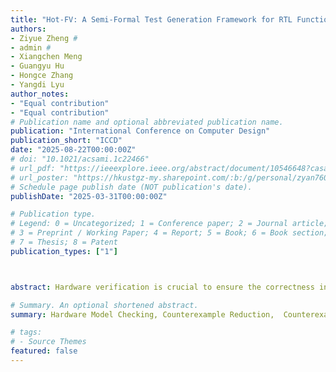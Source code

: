 ```yaml
---
title: "Hot-FV: A Semi-Formal Test Generation Framework for RTL Functional Coverage using Warm Starting States"
authors:
- Ziyue Zheng #
- admin #
- Xiangchen Meng
- Guangyu Hu
- Hongce Zhang
- Yangdi Lyu
author_notes:
- "Equal contribution"
- "Equal contribution"
# Publication name and optional abbreviated publication name.
publication: "International Conference on Computer Design"
publication_short: "ICCD"
date: "2025-08-22T00:00:00Z"
# doi: "10.1021/acsami.1c22466"
# url_pdf: "https://ieeexplore.ieee.org/abstract/document/10546648?casa_token=5Mjjz5IwqTsAAAAA:W_ruOKbuyjBK2LqZuwYs5th24tDVPObTWJyRmSxio_bW-l6TfyHREvguHOKqk5NG3FRw49cKpAQ"
# url_poster: "https://hkustgz-my.sharepoint.com/:b:/g/personal/zyan760_connect_hkust-gz_edu_cn/ERHe6HvbnudHq4GdDK63gucBk80ncW_qOvIAocizWoyQZQ?e=qeZl5A"
# Schedule page publish date (NOT publication's date).
publishDate: "2025-03-31T00:00:00Z"

# Publication type.
# Legend: 0 = Uncategorized; 1 = Conference paper; 2 = Journal article;
# 3 = Preprint / Working Paper; 4 = Report; 5 = Book; 6 = Book section;
# 7 = Thesis; 8 = Patent
publication_types: ["1"]



abstract: Hardware verification is crucial to ensure the correctness in the logic design of digital circuits. The purpose of verification is to either find bugs or show their absence. Prior works mostly focus on the bug-finding process and have proposed a range of verification algorithms and techniques to be faster to reach a bug or conclude with a proof of correctness. However, for a human verification engineer, it also matters how to better analyze the counterexamples trace to understand the root cause of bugs. This kind of technique remains absent in word-level circuit analysis. In this paper, we investigate the counterexample reduction method. Given the existing techniques for the bit-level circuit model, we first extend current semantic analysis methods to the word-level counterexample reduction and then develop a more efficient word-level structural analysis approach. We compare the effectiveness and overhead of these methods on the hardware model-checking problems and show the usefulness of such analysis in applications including pivot input analysis, word-level model-checking and counterexample-guided abstraction refinement.

# Summary. An optional shortened abstract.
summary: Hardware Model Checking, Counterexample Reduction,  Counterexample Reduction Applications

# tags:
# - Source Themes
featured: false
---
```

